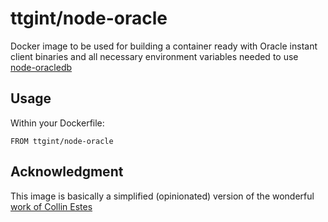 # ttgint/node-oracle

Docker image to be used for building a container ready with Oracle instant client binaries and all necessary environment variables needed to use [node-oracledb](https://github.com/oracle/node-oracledb)

## Usage

Within your Dockerfile:

```
FROM ttgint/node-oracle
```

## Acknowledgment

This image is basically a simplified (opinionated) version of the wonderful [work of Collin Estes](https://github.com/CollinEstes/docker-node-oracle)